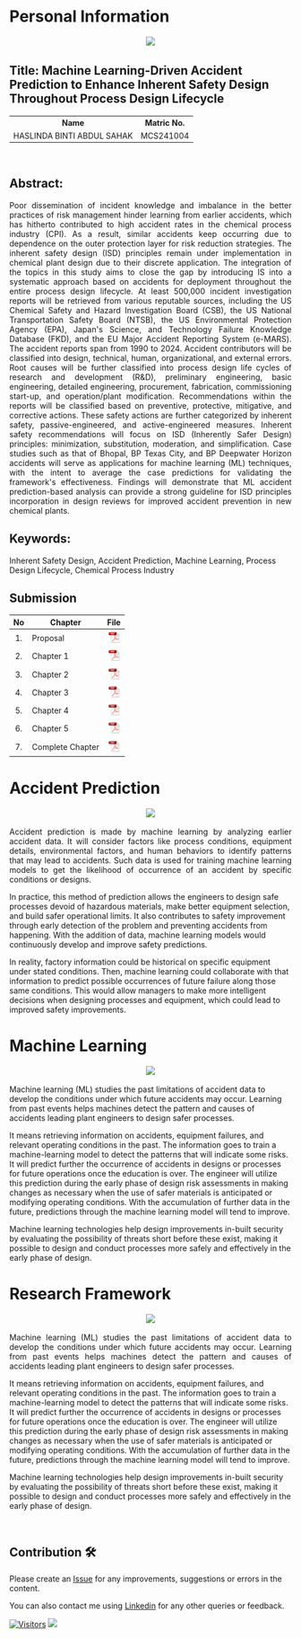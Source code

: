 # Personal Information

<p align="center">
  <p align="center"><img height="200px" src="https://github.com/drshahizan/research-design/blob/main/proposal/proposal24251/LeynzSahak/images/Me.jpg">
</p>

## Title: Machine Learning-Driven Accident Prediction to Enhance Inherent Safety Design Throughout Process Design Lifecycle

<table align="center">
  <tr>
    <th>Name</th>
    <th>Matric No.</th>
  </tr>
  <tr>
    <td>HASLINDA BINTI ABDUL SAHAK</td>
    <td>MCS241004</td>
  </tr>

</table>
<br>

## Abstract:

<p align="justify">
Poor dissemination of incident knowledge and imbalance in the better practices of risk management hinder learning from earlier accidents, which has hitherto contributed to high accident rates in the chemical process industry (CPI). As a result, similar accidents keep occurring due to dependence on the outer protection layer for risk reduction strategies. The inherent safety design (ISD) principles remain under implementation in chemical plant design due to their discrete application. The integration of the topics in this study aims to close the gap by introducing IS into a systematic approach based on accidents for deployment throughout the entire process design lifecycle. At least 500,000 incident investigation reports will be retrieved from various reputable sources, including the US Chemical Safety and Hazard Investigation Board (CSB), the US National Transportation Safety Board (NTSB), the US Environmental Protection Agency (EPA), Japan's Science, and Technology Failure Knowledge Database (FKD), and the EU Major Accident Reporting System (e-MARS). The accident reports span from 1990 to 2024. Accident contributors will be classified into design, technical, human, organizational, and external errors. Root causes will be further classified into process design life cycles of research and development (R&D), preliminary engineering, basic engineering, detailed engineering, procurement, fabrication, commissioning start-up, and operation/plant modification. Recommendations within the reports will be classified based on preventive, protective, mitigative, and corrective actions. These safety actions are further categorized by inherent safety, passive-engineered, and active-engineered measures. Inherent safety recommendations will focus on ISD (Inherently Safer Design) principles: minimization, substitution, moderation, and simplification. Case studies such as that of Bhopal, BP Texas City, and BP Deepwater Horizon accidents will serve as applications for machine learning (ML) techniques, with the intent to average the case predictions for validating the framework's effectiveness. Findings will demonstrate that ML accident prediction-based analysis can provide a strong guideline for ISD principles incorporation in design reviews for improved accident prevention in new chemical plants.
</p>

## Keywords: 
Inherent Safety Design, Accident Prediction, Machine Learning, Process Design Lifecycle, Chemical Process Industry
<br>
## Submission

| No  | Chapter     |                                                 File |
| :-: | ---------- | :---------------------------------------------------------------------------------------------------: |
|  1.  | Proposal | <a href="Proposal_Haslinda binti Abdul Sahak.pdf/"><img src="../../../images/pdf.svg" width="24px" height="24px"></a> |
|  2.  | Chapter 1 | <a href="Chapter 1/Chapter 1_Haslinda binti Abdul Sahak.pdf/"><img src="../../../images/pdf.svg" width="24px" height="24px"></a> |
|  3.  | Chapter 2 | <a href="Chapter 2/CHAPTER 2_Haslinda binti Abdul Sahak.pdf"><img src="../../../images/pdf.svg" width="24px" height="24px"></a> |
|  4.  | Chapter 3 | <a href="Chapter 3/"><img src="../../../images/pdf.svg" width="24px" height="24px"></a> |
|  5.  | Chapter 4 | <a href="Chapter 4/"><img src="../../../images/pdf.svg" width="24px" height="24px"></a> |
|  6.  | Chapter 5 | <a href="Chapter 5/"><img src="../../../images/pdf.svg" width="24px" height="24px"></a> |
|  7.  | Complete Chapter | <a href="Full Chapter/"><img src="../../../images/pdf.svg" width="24px" height="24px"></a> |

# **Accident Prediction**
<div align="center"><img src="https://github.com/drshahizan/research-design/blob/main/proposal/proposal24251/LeynzSshak/images/Picture2.png"></div>
<p align="justify">
Accident prediction is made by machine learning by analyzing earlier accident data. It will consider factors like process conditions, equipment details, environmental factors, and human behaviors to identify patterns that may lead to accidents. Such data is used for training machine learning models to get the likelihood of occurrence of an accident by specific conditions or designs.

In practice, this method of prediction allows the engineers to design safe processes devoid of hazardous materials, make better equipment selection, and build safer operational limits. It also contributes to safety improvement through early detection of the problem and preventing accidents from happening. With the addition of data, machine learning models would continuously develop and improve safety predictions.

In reality, factory information could be historical on specific equipment under stated conditions. Then, machine learning could collaborate with that information to predict possible occurrences of future failure along those same conditions. This would allow managers to make more intelligent decisions when designing processes and equipment, which could lead to improved safety improvements.
<br></p>

# **Machine Learning**
<div align="center"><img src="https://github.com/drshahizan/research-design/blob/main/proposal/proposal24251/LeynzSahak/images/Picture1.png"></div>

Machine learning (ML) studies the past limitations of accident data to develop the conditions under which future accidents may occur. Learning from past events helps machines detect the pattern and causes of accidents leading plant engineers to design safer processes.

It means retrieving information on accidents, equipment failures, and relevant operating conditions in the past. The information goes to train a machine-learning model to detect the patterns that will indicate some risks. It will predict further the occurrence of accidents in designs or processes for future operations once the education is over. The engineer will utilize this prediction during the early phase of design risk assessments in making changes as necessary when the use of safer materials is anticipated or modifying operating conditions. With the accumulation of further data in the future, predictions through the machine learning model will tend to improve.

Machine learning technologies help design improvements in-built security by evaluating the possibility of threats short before these exist, making it possible to design and conduct processes more safely and effectively in the early phase of design.
<br>

# **Research Framework**
<div align="center"><img src="https://github.com/drshahizan/research-design/blob/main/proposal/proposal24251/LeynzSahak/images/"></div>
<p align="justify">
Machine learning (ML) studies the past limitations of accident data to develop the conditions under which future accidents may occur. Learning from past events helps machines detect the pattern and causes of accidents leading plant engineers to design safer processes.

It means retrieving information on accidents, equipment failures, and relevant operating conditions in the past. The information goes to train a machine-learning model to detect the patterns that will indicate some risks. It will predict further the occurrence of accidents in designs or processes for future operations once the education is over. The engineer will utilize this prediction during the early phase of design risk assessments in making changes as necessary when the use of safer materials is anticipated or modifying operating conditions. With the accumulation of further data in the future, predictions through the machine learning model will tend to improve.

Machine learning technologies help design improvements in-built security by evaluating the possibility of threats short before these exist, making it possible to design and conduct processes more safely and effectively in the early phase of design.
</p><br>
  
## Contribution 🛠️

Please create an [Issue](https://github.com/drshahizan/special-topic-data-engineering/issues) for any improvements, suggestions or errors in the content.

You can also contact me using [Linkedin](https://www.linkedin.com/in/drshahizan/) for any other queries or feedback.

[![Visitors](https://api.visitorbadge.io/api/visitors?path=https%3A%2F%2Fgithub.com%2Fdrshahizan&labelColor=%23697689&countColor=%23555555&style=plastic)](https://visitorbadge.io/status?path=https%3A%2F%2Fgithub.com%2Fdrshahizan)
![](https://hit.yhype.me/github/profile?user_id=81284918)


